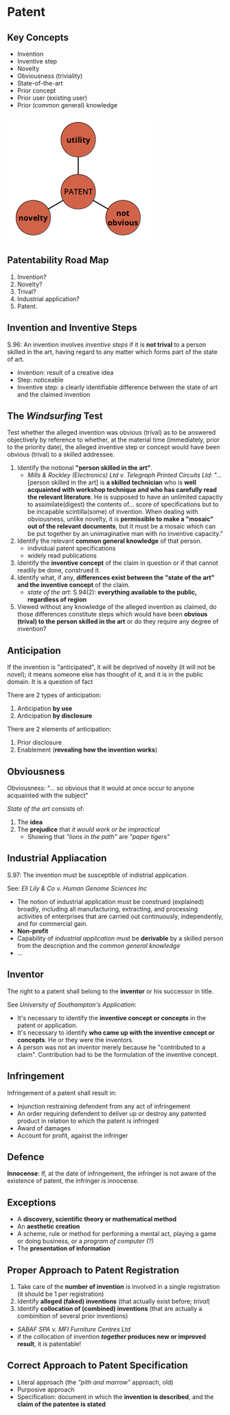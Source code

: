 # Patent

## Key Concepts

- Invention
- Inventive step
- Novelty
- Obviousness (triviality)
- State-of-the-art
- Prior concept
- Prior user (existing user)
- Prior (common general) knowledge

![Patent](./img/patent-trinity.png)

## Patentability Road Map

1. Invention?
2. Novelty?
3. Trival?
4. Industrial application?
5. Patent.

## Invention and Inventive Steps

S.96: An invention involves _inventive steps_ if it is **not trival** to a person skilled in the art, having regard to any matter which forms part of the state of art.

- Invention: result of a creative idea
- Step: noticeable
- Inventive step: a clearly identifiable difference between the state of art and the claimed invention

## The _Windsurfing_ Test

Test whether the alleged invention was obvious (trival) as to be answered objectively by reference to whether, at the material time (immediately, prior to the priority date), the alleged inventive step or concept would have been obvious (trival) to a skilled addressee.

1. Identify the notional **"person skilled in the art"**.
    - _Mills & Rockley (Electronics) Ltd v. Telegraph Printed Circuits Ltd_: "... [person skilled in the art] is **a skilled technician** who is **well acquainted with workshop technique and who has carefully read the relevant literature**. He is supposed to have an unlimited capacity to assimilate(digest) the contents of... score of specifications but to be incapable scintilla(some) of invention. When dealing with obviousness, unlike novelty, it is **permissible to make a "mosaic" out of the relevant documents**, but it must be a mosaic which can be put together by an unimaginative man with no inventive capacity."
2. Identify the relevant **common general knowledge** of that person.
    - individual patent specifications
    - widely read publications
3. Identify the **inventive concept** of the claim in question or if that cannot readily be done, construed it.
4. Identify what, if any, **differences exist between the "state of the art" and the inventive concept** of the claim.
    - _state of the art_: S.94(2): **everything available to the public, regardless of region**
5. Viewed without any knowledge of the alleged invention as claimed, do those differences constitute steps which would have been **obvious (trival) to the person skilled in the art** or do they require any degree of invention?

## Anticipation

If the invention is "anticipated", it will be deprived of novelty (it will not be novel); it means someone else has thought of it, and it is in the public domain. It is a question of fact

There are 2 types of anticipation:

1. Anticipation **by use**
2. Anticipation **by disclosure**

There are 2 elements of anticipation:

1. Prior disclosure
2. Enablement (**revealing how the invention works**)

## Obviousness

Obviousness: "... so obvious that it would at once occur to anyone acquainted with the subject"

_State of the art_ consists of:

1. The **idea**
2. The **prejudice** that _it would work or be impractical_
    - Showing that _"lions in the path"_ are _"paper tigers"_

## Industrial Appliacation

S.97: The invention must be susceptible of indistrial application.

See: _Eli Lily & Co v. Human Genome Sciences Inc_

- The notion of industrial application must be construed (explained) broadly, including all manufacturing, extracting, and processing activities of enterprises that are carried out continuously, independently, and for commercial gain.
- **Non-profit**
- Capability of _industrial application_ must be **derivable** by a skilled person from the description and the _common general knowledge_
- ...

## Inventor

The right to a patent shall belong to the **inventor** or his successor in title.

See _University of Southampton's Application_:

- It's necessary to identify the **inventive concept or concepts** in the patent or application.
- It's necessary to identify **who came up with the inventive concept or concepts**. He or they were the inventors.
- A person was not an inventor merely because he "contributed to a claim". Contribution had to be the formulation of the inventive concept.

## Infringement

Infringement of a patent shall result in:

- Injunction restraining defendent from any act of infringement
- An order requiring defendent to deliver up or destroy any patented product in relation to which the patent is infringed
- Award of damages
- Account for profit, against the infringer

## Defence

**Innocense**: If, at the date of infringement, the infringer is not aware of the existence of patent, the infringer is innocense.

## Exceptions

- A **discovery, scientific theory or mathematical method**
- An **aesthetic creation**
- A scheme, rule or method for performing a mental act, playing a game or doing business, or a _program of computer (?)_
- The **presentation of information**

## Proper Approach to Patent Registration

1. Take care of the **number of invention** is involved in a single registration (it should be 1 per registration)
2. Identify **alleged (faked) inventions** (that actually exist before; _trival_)
3. Identify **collocation of (combined) inventions** (that are actually a combinition of several prior inventions)
  - _SABAF SPA v. MFI Furniture Centres Ltd_
  - if the collocation of invention **_together_ produces new or improved result**, it is patentable!

## Correct Approach to Patent Specification

- Literal approach (the _"pith and marrow"_ approach, old)
- Purposive approach
- Specification: document in which the **invention is described**, and the **claim of the patentee is stated**
